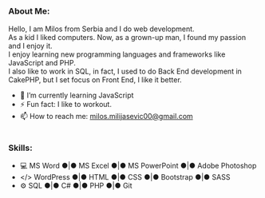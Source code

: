 #
### About Me:
Hello, I am Milos from Serbia and I do web development. <br>
As a kid I liked computers. Now, as a grown-up man, I found my passion and I enjoy it. <br>
I enjoy learning new programming languages and frameworks like JavaScript and PHP. <br>
I also like to work in SQL, in fact, I used to do Back End development in CakePHP, but I set focus on Front End, I like it better. <br>
- 🧩 I’m currently learning JavaScript
- ⚡ Fun fact: I like to workout.
- 📫 How to reach me: milos.milijasevic00@gmail.com
#
### Skills:
- 💻 MS Word ●|● MS Excel ●|● MS PowerPoint ●|● Adobe Photoshop
- </> WordPress ●|● HTML ●|● CSS ●|● Bootstrap ●|● SASS
- ⚙ SQL ●|● C# ●|● PHP ●|● Git
#
